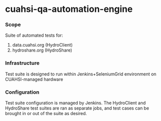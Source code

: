 # cuahsi-qa-automation-engine

### Scope
Suite of automated tests for:
1. data.cuahsi.org (HydroClient)
2. hydroshare.org (HydroShare)

### Infrastructure
Test suite is designed to run within Jenkins+SeleniumGrid environment on CUAHSI-managed hardware

### Configuration
Test suite configuration is managed by Jenkins.  The HydroClient and HydroShare test suites are ran as separate jobs, and test cases can be brought in or out of the suite as desired.
